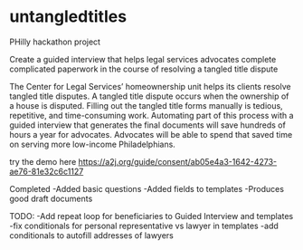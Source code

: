 # untangledtitles
PHilly hackathon project


Create a guided interview that helps legal services advocates complete complicated paperwork in the course of resolving a tangled title dispute

The Center for Legal Services’ homeownership unit helps its clients resolve tangled title disputes. A tangled title dispute occurs when the ownership of a house is disputed. Filling out the tangled title forms manually is tedious, repetitive, and time-consuming work. Automating part of this process with a guided interview that generates the final documents will save hundreds of hours a year for advocates. Advocates will be able to spend that saved time on serving more low-income Philadelphians.


try the demo here https://a2j.org/guide/consent/ab05e4a3-1642-4273-ae76-81e32c6c1127


Completed
-Added basic questions
-Added fields to templates
-Produces good draft documents

TODO:
-Add repeat loop for beneficiaries to Guided Interview and templates
-fix conditionals for personal representative vs lawyer in templates
-add conditionals to autofill addresses of lawyers
